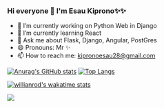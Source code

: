 ### Hi everyone 👋 I'm Esau Kiprono✨✨
- 🔭 I’m currently working on  Python Web in Django
- 🌱 I’m currently learning React
- 💬 Ask me about Flask, Django, Angular, PostGres
- 😄 Pronouns: Mr ✨
-  📫 How to reach me: kipronoesau28@gmail.com

<!--
**EsauKip/EsauKip** is a ✨ _special_ ✨ repository because its `README.md` (this file) appears on your GitHub profile.

Here are some ideas to get you started:

- 🔭 I’m currently working on ...
- 🌱 I’m currently learning ...
- 👯 I’m looking to collaborate on ...
- 🤔 I’m looking for help with ...
- 💬 Ask me about ...
- 📫 How to reach me: ...
- 😄 Pronouns: ...
- ⚡ Fun fact: ...
-->


<!-- [![wakatime](https://wakatime.com/badge/user/b44b1356-dee7-4791-a127-91e80dac6093.svg)](https://wakatime.com/@b44b1356-dee7-4791-a127-91e80dac6093)  -->
                                                                  
[![Anurag's GitHub stats](https://github-readme-stats.vercel.app/api?username=EsauKip&show_icons=true&theme=radical&count_private=true)](https://github.com/EsauKip/github-readme-stats) [![Top Langs](https://github-readme-stats.vercel.app/api/top-langs/?username=EsauKip&layout=compact)](https://github.com/EsauKip/github-readme-stats)

[![willianrod's wakatime stats](https://github-readme-stats.vercel.app/api/wakatime?username=Cyberboolean)](https://github.com/anuraghazra/github-readme-stats)  




<!-- <a href="https://wakatime.com"><img height=400px src="https://wakatime.com/share/@CyberBoolean/70badf7b-de41-497e-9241-6c2f3a80dfb2.png" /></a> !-->


<a href="https://hits.seeyoufarm.com"><img src="https://hits.seeyoufarm.com/api/count/incr/badge.svg?url=https%3A%2F%2Fgithub.com%2Fmercy-bore%2Fhit-counter&count_bg=%2379C83D&title_bg=%23555555&icon=&icon_color=%23E7E7E7&title=hits&edge_flat=false"/></a>

